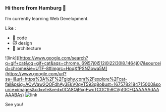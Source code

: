 ### Hi there from Hamburg 👋

I’m currently learning Web Development.

Like :
- 🐣 code
- 🐱 design
- 🦉 architecture

![link]([https://www.google.com/search?q=gif+cat&oq=gif+cat&aqs=chrome..69i57j0i512j0i22i30l8.1464j0j7&sourceid=chrome&ie=UTF-8#imgrc=HpqXfPSNZowa5M](https://www.google.com/url?sa=i&url=https%3A%2F%2Fgiphy.com%2Fexplore%2Fcat-fail&psig=AOvVaw2QOFdhAy3EkV0qvT593q8o&ust=1675782184715000&source=images&cd=vfe&ved=0CA8QjRxqFwoTCOC1h6CVgf0CFQAAAAAdAAAAABAs)
![link](https://upload.wikimedia.org/wikipedia/commons/thumb/4/4d/Cat_November_2010-1a.jpg/1024px-Cat_November_2010-1a.jpg)


See you!


<!--
**malgosiam/malgosiam** is a ✨ _special_ ✨ repository because its `README.md` (this file) appears on your GitHub profile.

Here are some ideas to get you started:

- 🔭 I’m currently working on ...
- 🌱 I’m currently learning ...
- 👯 I’m looking to collaborate on ...
- 🤔 I’m looking for help with ...
- 💬 Ask me about ...
- 📫 How to reach me: ...
- 😄 Pronouns: ...
- ⚡ Fun fact: ...
-->
